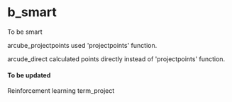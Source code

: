 # b_smart
To be smart

arcube_projectpoints used 'projectpoints' function.

arcude_direct calculated points directly instead of 'projectpoints' function.



#### To be updated
Reinforcement learning term_project
